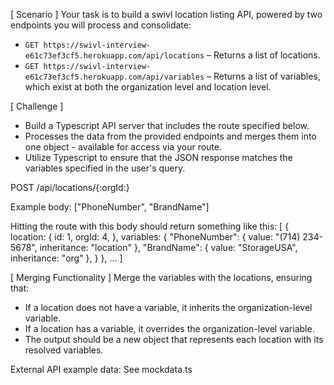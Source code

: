 [ Scenario ]
Your task is to build a swivl location listing API, powered by two endpoints you will process and consolidate:
- `GET https://swivl-interview-e61c73ef3cf5.herokuapp.com/api/locations` – Returns a list of locations.
- `GET https://swivl-interview-e61c73ef3cf5.herokuapp.com/api/variables` – Returns a list of variables, which exist at both the organization level and location level.

[ Challenge ]
- Build a Typescript API server that includes the route specified below.
- Processes the data from the provided endpoints and merges them into one object - available for access via your route.
- Utilize Typescript to ensure that the JSON response matches the variables specified in the user's query.

POST /api/locations/{:orgId:}

Example body:
["PhoneNumber", "BrandName"]

Hitting the route with this body should return something like this:
[
  {
    location: {
      id: 1,
      orgId: 4,
    },
    variables: {
      "PhoneNumber": {
        value: "(714) 234-5678",
        inheritance: "location"
      },
      "BrandName": {
        value: "StorageUSA",
        inheritance: "org"
      },
    }
  },
  ...
]

[ Merging Functionality ]
Merge the variables with the locations, ensuring that:
- If a location does not have a variable, it inherits the organization-level variable.
- If a location has a variable, it overrides the organization-level variable.
- The output should be a new object that represents each location with its resolved variables.


External API example data: See mockdata.ts
